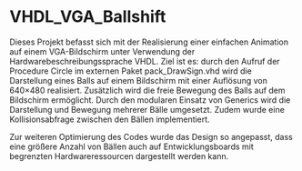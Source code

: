 # VHDL_VGA_Ballshift

Dieses Projekt befasst sich mit der Realisierung einer einfachen Animation auf einem
VGA-Bildschirm unter Verwendung der Hardwarebeschreibungssprache VHDL. Ziel ist
es: durch den Aufruf der Procedure Circle im externen Paket pack_DrawSign.vhd wird
die Darstellung eines Balls auf einem Bildschirm mit einer Auflösung von 640×480
realisiert. Zusätzlich wird die freie Bewegung des Balls auf dem Bildschirm ermöglicht.
Durch den modularen Einsatz von Generics wird die Darstellung und Bewegung
mehrerer Bälle umgesetzt. Zudem wurde eine Kollisionsabfrage zwischen den Bällen
implementiert.

Zur weiteren Optimierung des Codes wurde das Design so angepasst, dass eine
größere Anzahl von Bällen auch auf Entwicklungsboards mit begrenzten
Hardwareressourcen dargestellt werden kann.
